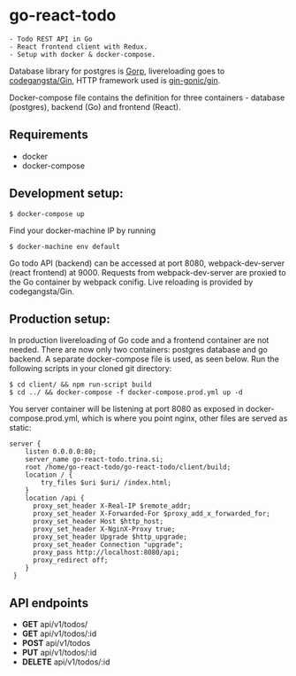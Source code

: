 # go-react-todo

    - Todo REST API in Go
    - React frontend client with Redux.
    - Setup with docker & docker-compose.

Database library for postgres is [Gorp](https://github.com/go-gorp/gorp),
livereloading goes to [codegangsta/Gin](https://github.com/codegangsta/gin),
HTTP framework used is [gin-gonic/gin](https://github.com/gin-gonic/gin).

Docker-compose file contains the definition for three containers -
database (postgres), backend (Go) and frontend (React).

## Requirements

- docker
- docker-compose

## Development setup:

    $ docker-compose up

Find your docker-machine IP by running

    $ docker-machine env default

Go todo API (backend) can be accessed at port 8080, webpack-dev-server
(react frontend) at 9000.
Requests from webpack-dev-server are proxied to the Go container by
webpack conifig.
Live reloading is provided by codegangsta/Gin.

## Production setup:

In production livereloading of Go code and a frontend container are not needed. There are now only two containers: postgres database and go backend. A separate docker-compose file is used, as seen below. Run the following scripts in your cloned git directory:

    $ cd client/ && npm run-script build
    $ cd ../ && docker-compose -f docker-compose.prod.yml up -d

You server container will be listening at port 8080 as exposed in docker-compose.prod.yml, which is where you point nginx, other files are served as static:

    server {
        listen 0.0.0.0:80;
        server_name go-react-todo.trina.si;
        root /home/go-react-todo/go-react-todo/client/build;
        location / {
            try_files $uri $uri/ /index.html;
        }
        location /api {
          proxy_set_header X-Real-IP $remote_addr;
          proxy_set_header X-Forwarded-For $proxy_add_x_forwarded_for;
          proxy_set_header Host $http_host;
          proxy_set_header X-NginX-Proxy true;
          proxy_set_header Upgrade $http_upgrade;
          proxy_set_header Connection "upgrade";
          proxy_pass http://localhost:8080/api;
          proxy_redirect off;
        }
     }


## API endpoints

- **GET** api/v1/todos/
- **GET** api/v1/todos/:id
- **POST** api/v1/todos
- **PUT** api/v1/todos/:id
- **DELETE** api/v1/todos/:id
